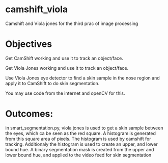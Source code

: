 # camshift_viola
Camshift and Viola jones for the third prac of image processing

# Objectives
Get CamShift working and use it to track an object/face. 

Get Viola Jones working and use it to track an object/face.

Use Viola Jones eye detector to find a skin sample in the nose region and apply it to CamShift to do skin segmentation.

You may use code from the internet and openCV for this.

# Outcomes:
in smart_segmentation.py, viola jones is used to get a skin sample between the eyes, which ca be seen as the red square. A histogram is generated from this square area of pixels. The histogram is used by camshift for tracking. Additionaly the histogram is used to create an upper, and lower bound hue. A binary segmentation mask is created from the upper and lower bound hue, and applied to the video feed for skin segmentation